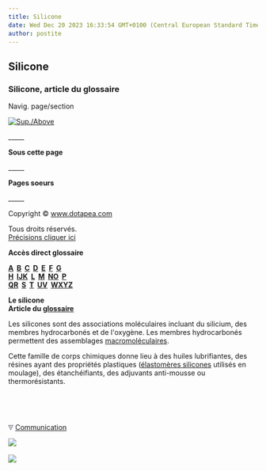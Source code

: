 ```yaml
---
title: Silicone
date: Wed Dec 20 2023 16:33:54 GMT+0100 (Central European Standard Time)
author: postite
---
```


## Silicone
### Silicone, article du glossaire
 Navig. page/section

[![Sup./Above](_derived/up_cmp_themenoir010_up.gif)](s.html)

\_\_\_\_\_

**Sous cette page**

\_\_\_\_\_

**Pages soeurs**

\_\_\_\_\_

Copyright © www.dotapea.com

Tous droits réservés.  
[Précisions cliquer ici](droitscopie.html)

**Accès direct glossaire**

**[A](a.html)  [B](b.html)  [C](c.html)  [D](d.html)  [E](e.html)  [F](f.html)  [G](g.html)  
[H](h.html)  [IJK](ijk.html)  [L](l.html)  [M](m.html)  [NO](no.html)  [P](p.html)  
[QR](qr.html)  [S](s.html)  [T](t.html)  [UV](uv.html)  [WXYZ](wxyz.html)**

**Le silicone  
Article du [glossaire](glossaire.html)**

Les silicones sont des associations moléculaires incluant du silicium, des membres hydrocarbonés et de l'oxygène. Les membres hydrocarbonés permettent des assemblages [macromoléculaires](macromolecule.html).

Cette famille de corps chimiques donne lieu à des huiles lubrifiantes, des résines ayant des propriétés plastiques ([élastomères silicones](elastomeresilicone.html) utilisés en moulage), des étanchéifiants, des adjuvants anti-mousse ou thermorésistants.



 

 ![](images/transparent122x1.gif)

![](images/flechebas.gif) [Communication](http://www.artrealite.com/annonceurs.htm) 

[![](https://cbonvin.fr/sites/regie.artrealite.com/visuels/campagne1.png)](index-2.html#20131014)

![](https://cbonvin.fr/sites/regie.artrealite.com/visuels/campagne2.png)